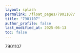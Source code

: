 ```yaml
---
layout: splash
permalink: /float_pages/7901107/
title: "7901107"
author_profile: false
last_modified_at: 2025-06-13
toc: false
---
```

 
7901107
